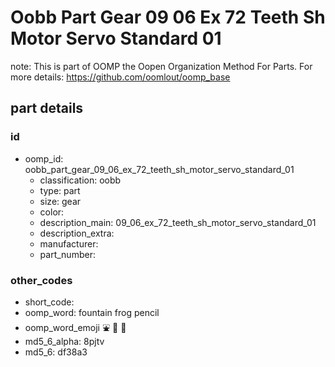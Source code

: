 # Oobb Part Gear 09 06 Ex 72 Teeth Sh Motor Servo Standard 01  

note: This is part of OOMP the Oopen Organization Method For Parts. For more details: https://github.com/oomlout/oomp_base

##  part details





### id
* oomp_id: oobb_part_gear_09_06_ex_72_teeth_sh_motor_servo_standard_01
  * classification: oobb
  * type: part
  * size: gear
  * color: 
  * description_main: 09_06_ex_72_teeth_sh_motor_servo_standard_01
  * description_extra: 
  * manufacturer: 
  * part_number: 

### other_codes
* short_code: 
* oomp_word: fountain frog pencil
* oomp_word_emoji :fountain: :frog: :pencil:
* md5_6_alpha: 8pjtv
* md5_6: df38a3